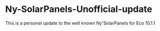 # Ny-SolarPanels-Unofficial-update
This is a personal update to the well known Ny'SolarPanels for Eco 10.1.1
